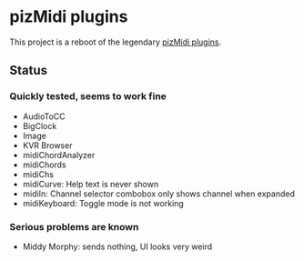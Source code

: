 # pizMidi plugins

This project is a reboot of the legendary [pizMidi plugins](https://web.archive.org/web/20180218071308/http://thepiz.org/plugins/).

## Status

### Quickly tested, seems to work fine

-   AudioToCC
-   BigClock
-   Image
-   KVR Browser
-   midiChordAnalyzer
-   midiChords
-   midiChs
-   midiCurve: Help text is never shown
-   midiIn: Channel selector combobox only shows channel when expanded
-   midiKeyboard: Toggle mode is not working

### Serious problems are known

-   Middy Morphy: sends nothing, UI looks very weird
